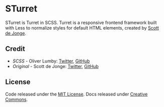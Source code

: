 # STurret

STurret is Turret in SCSS. Turret is a responsive frontend framework built with Less to normalize styles for default HTML elements, created by [Scott de Jonge](https://twitter.com/scottdejonge).

## Credit

- *SCSS* - Oliver Lumby: [Twitter](https://twitter.com/cmdsft), [GitHub](https://github.com/olumby)
- *Original* - Scott de Jonge: [Twitter](https://twitter.com/scottdejonge), [GitHub](https://github.com/scottdejonge)

## License

Code released under the [MIT License](https://github.com/olumby/sturret/blob/master/LICENSE). 
Docs released under [Creative Commons](http://creativecommons.org/licenses/by/3.0/).
